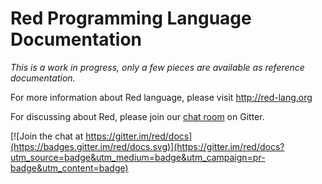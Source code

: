 # Red Programming Language Documentation

*This is a work in progress, only a few pieces are available as reference documentation.*

For more information about Red language, please visit http://red-lang.org

For discussing about Red, please join our [chat room](https://gitter.im/red/red) on Gitter.



[![Join the chat at https://gitter.im/red/docs](https://badges.gitter.im/red/docs.svg)](https://gitter.im/red/docs?utm_source=badge&utm_medium=badge&utm_campaign=pr-badge&utm_content=badge)